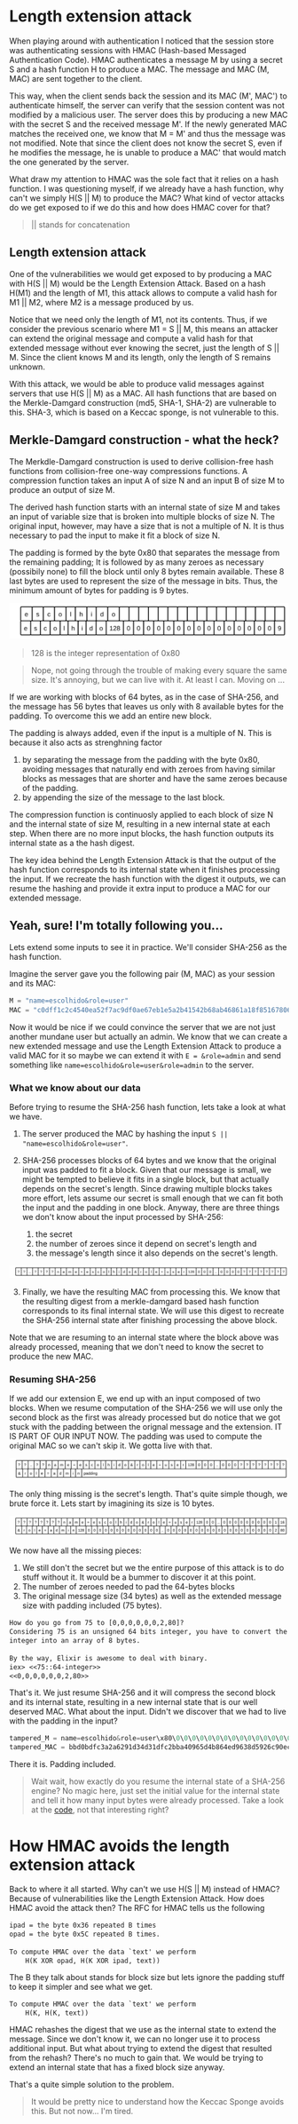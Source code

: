 # Length extension attack

When playing around with authentication I noticed that the session store was authenticating sessions with HMAC (Hash-based Messaged Authentication Code). HMAC authenticates a message M by using a secret S and a hash function H to produce a MAC. The message and MAC (M, MAC) are sent together to the client.

This way, when the client sends back the session and its MAC (M', MAC') to authenticate himself, the server can verify that the session content was not modified by a malicious user. The server does this by producing a new MAC with the secret S and the received message M'. If the newly generated MAC matches the received one, we know that M = M' and thus the message was not modified. Note that since the client does not know the secret S, even if he modifies the message, he is unable to produce a MAC' that would match the one generated by the server.

What draw my attention to HMAC was the sole fact that it relies on a hash function. I was questioning myself, if we already have a hash function, why can't we simply H(S || M) to produce the MAC? What kind of vector attacks do we get exposed to if we do this and how does HMAC cover for that?

> || stands for concatenation

## Length extension attack

One of the vulnerabilities we would get exposed to by producing a MAC with H(S || M) would be the Length Extension Attack. Based on a hash H(M1) and the length of M1, this attack allows to compute a valid hash for M1 || M2, where M2 is a message produced by us.

Notice that we need only the length of M1, not its contents. Thus, if we consider the previous scenario where M1 = S || M, this means an attacker can extend the original message and compute a valid hash for that extended message without ever knowing the secret, just the length of S || M. Since the client knows M and its length, only the length of S remains unknown.

With this attack, we would be able to produce valid messages against servers that use H(S || M) as a MAC. All hash functions that are based on the Merkle-Damgard construction (md5, SHA-1, SHA-2) are vulnerable to this. SHA-3, which is based on a Keccac sponge, is not vulnerable to this.

## Merkle-Damgard construction - what the heck?

The Merkdle-Damgard construction is used to derive collision-free hash functions from collision-free one-way compressions functions. A compression function takes an input A of size N and an input B of size M to produce an output of size M.

The derived hash function starts with an internal state of size M and takes an input of variable size that is broken into multiple blocks of size N. The original input, however, may have a size that is not a multiple of N. It is thus necessary to pad the input to make it fit a block of size N.

The padding is formed by the byte 0x80 that separates the message from the remaining padding; It is followed by as many zeroes as necessary (possibily none) to fill the block until only 8 bytes remain available. These 8 last bytes are used to represent the size of the message in bits. Thus, the minimum amount of bytes for padding is 9 bytes.

![Non padded and padded input](./docs/input_and_padded_input.svg "Padding the input")

> 128 is the integer representation of 0x80

> Nope, not going through the trouble of making every square the same size. It's annoying, but we can live with it. At least I can. Moving on ...

If we are working with blocks of 64 bytes, as in the case of SHA-256, and the message has 56 bytes that leaves us only with 8 available bytes for the padding. To overcome this we add an entire new block.

The padding is always added, even if the input is a multiple of N. This is because it also acts as strenghning factor

1. by separating the message from the padding with the byte 0x80, avoiding messages that naturally end with zeroes from having similar blocks as messages that are shorter and have the same zeroes because of the padding.
2. by appending the size of the message to the last block.

The compression function is continuosly applied to each block of size N and the internal state of size M, resulting in a new internal state at each step. When there are no more input blocks, the hash function outputs its internal state as a the hash digest.

The key idea behind the Length Extension Attack is that the output of the hash function corresponds to its internal state when it finishes processing the input. If we recreate the hash function with the digest it outputs, we can resume the hashing and provide it extra input to produce a MAC for our extended message.

## Yeah, sure! I'm totally following you...

Lets extend some inputs to see it in practice. We'll consider SHA-256 as the hash function.

Imagine the server gave you the following pair (M, MAC) as your session and its MAC:

```javascript
M = "name=escolhido&role=user"
MAC = "c0dff1c2c4540ea52f7ac9df0ae67eb1e5a2b41542b68ab46861a18f85167806"
```

Now it would be nice if we could convince the server that we are not just another mundane user but actually an admin. We know that we can create a new extended message and use the Length Extension Attack to produce a valid MAC for it so maybe we can extend it with `E = &role=admin` and send something like `name=escolhido&role=user&role=admin` to the server.

### What we know about our data

Before trying to resume the SHA-256 hash function, lets take a look at what we have.

1. The server produced the MAC by hashing the input `S || "name=escolhido&role=user"`.

2. SHA-256 processes blocks of 64 bytes and we know that the original input was padded to fit a block. Given that our message is small, we might be tempted to believe it fits in a single block, but that actually depends on the secret's length. Since drawing multiple blocks takes more effort, lets assume our secret is small enough that we can fit both the input and the padding in one block. Anyway, there are three things we don't know about the input processed by SHA-256: 
    1) the secret
    2) the number of zeroes since it depend on secret's length and 
    3) the message's length since it also depends on the secret's length.

![Padded message with unknown size](./docs/padded_message1_size_unknown.svg "Padded message with unknown size")

3. Finally, we have the resulting MAC from processing this. We know that the resulting digest from a merkle-damgard based hash function corresponds to its final internal state. We will use this digest to recreate the SHA-256 internal state after finishing processing the above block.

Note that we are resuming to an internal state where the block above was already processed, meaning that we don't need to know the secret to produce the new MAC.

### Resuming SHA-256

If we add our extension E, we end up with an input composed of two blocks. When we resume computation of the SHA-256 we will use only the second block as the first was already processed but do notice that we got stuck with the padding between the orignal message and the extension. IT IS PART OF OUR INPUT NOW. The padding was used to compute the original MAC so we can't skip it. We gotta live with that.

![Two blocks with total size unkown](./docs/input_2blocks_unknown_size.svg "Two blocks with total size unknown")

The only thing missing is the secret's length. That's quite simple though, we brute force it. Lets start by imagining its size is 10 bytes.

![Two blocks with known size](./docs/input_2blocks_known_size.svg "Two blocks with known size")

We now have all the missing pieces:
1) We still don't the secret but we the entire purpose of this attack is to do stuff without it. It would be a bummer to discover it at this point.
2) The number of zeroes needed to pad the 64-bytes blocks
3) The original message size (34 bytes) as well as the extended message size with padding included (75 bytes).

```
How do you go from 75 to [0,0,0,0,0,0,2,80]? 
Considering 75 is an unsigned 64 bits integer, you have to convert the integer into an array of 8 bytes.

By the way, Elixir is awesome to deal with binary.
iex> <<75::64-integer>>
<<0,0,0,0,0,0,2,80>>
```

That's it. We just resume SHA-256 and it will compress the second block and its internal state, resulting in a new internal state that is our well deserved MAC. What about the input. Didn't we discover that we had to live with the padding in the input?


```javascript
tampered_M = name=escolhido&role=user\x80\0\0\0\0\0\0\0\0\0\0\0\0\0\0\0\0\0\0\0\0\0\0\0\0\0\0\0\0\0\0\0\0\0\0\0\0\x01\x10&role=admin
tampered_MAC = bbd0bdfc3a2a6291d34d31dfc2bba40965d4b864ed9638d5926c90ec058ba667
```

There it is. Padding included. 

> Wait wait, how exactly do you resume the internal state of a SHA-256 engine? 
> No magic here, just set the initial value for the internal state and tell it how many input bytes were already processed. Take a look at the [code](https://github.com/marcelo140/hashes/blob/08e51a3a07fae5f48a74db3fab7e49b2acc45169/sha2/src/sha256.rs#L101), not that interesting right?

# How HMAC avoids the length extension attack

Back to where it all started. Why can't we use H(S || M) instead of HMAC? Because of vulnerabilities like the Length Extension Attack. How does HMAC avoid the attack then? The RFC for HMAC tells us the following

```
ipad = the byte 0x36 repeated B times
opad = the byte 0x5C repeated B times.

To compute HMAC over the data `text' we perform
    H(K XOR opad, H(K XOR ipad, text))
```

The B they talk about stands for block size but lets ignore the padding stuff to keep it simpler and see what we get.
```
To compute HMAC over the data `text' we perform
    H(K, H(K, text))
```

HMAC rehashes the digest that we use as the internal state to extend the message. Since we don't know it, we can no longer use it to process additional input. But what about trying to extend the digest that resulted from the rehash? There's no much to gain that. We would be trying to extend an internal state that has a fixed block size anyway. 

That's a quite simple solution to the problem.

> It would be pretty nice to understand how the Keccac Sponge avoids this. But not now... I'm tired.

